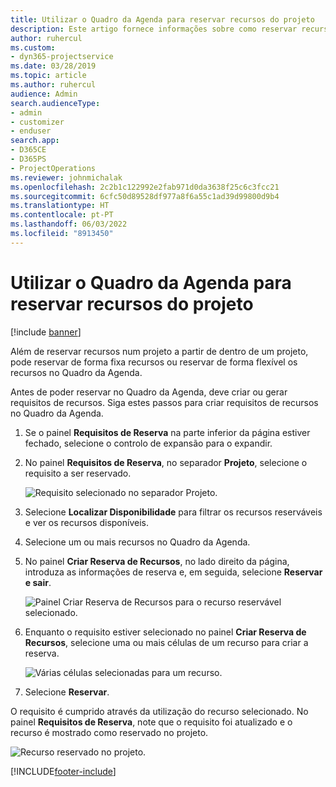 ```yaml
---
title: Utilizar o Quadro da Agenda para reservar recursos do projeto
description: Este artigo fornece informações sobre como reservar recursos.
author: ruhercul
ms.custom:
- dyn365-projectservice
ms.date: 03/28/2019
ms.topic: article
ms.author: ruhercul
audience: Admin
search.audienceType:
- admin
- customizer
- enduser
search.app:
- D365CE
- D365PS
- ProjectOperations
ms.reviewer: johnmichalak
ms.openlocfilehash: 2c2b1c122992e2fab971d0da3638f25c6c3fcc21
ms.sourcegitcommit: 6cfc50d89528df977a8f6a55c1ad39d99800d9b4
ms.translationtype: HT
ms.contentlocale: pt-PT
ms.lasthandoff: 06/03/2022
ms.locfileid: "8913450"
---
```

# <a name="use-the-schedule-board-to-book-project-resources"></a>Utilizar o Quadro da Agenda para reservar recursos do projeto

[!include [banner](../includes/psa-now-project-operations.md)]

Além de reservar recursos num projeto a partir de dentro de um projeto, pode reservar de forma fixa recursos ou reservar de forma flexível os recursos no Quadro da Agenda.

Antes de poder reservar no Quadro da Agenda, deve criar ou gerar requisitos de recursos. Siga estes passos para criar requisitos de recursos no Quadro da Agenda.

1. Se o painel **Requisitos de Reserva** na parte inferior da página estiver fechado, selecione o controlo de expansão para o expandir.
2. No painel **Requisitos de Reserva**, no separador **Projeto**, selecione o requisito a ser reservado.

    ![Requisito selecionado no separador Projeto.](media/Resource-Management-image73.png)

3. Selecione **Localizar Disponibilidade** para filtrar os recursos reserváveis e ver os recursos disponíveis. 
4. Selecione um ou mais recursos no Quadro da Agenda. 
5. No painel **Criar Reserva de Recursos**, no lado direito da página, introduza as informações de reserva e, em seguida, selecione **Reservar e sair**.

    ![Painel Criar Reserva de Recursos para o recurso reservável selecionado.](media/Resource-Management-image74.png)

6. Enquanto o requisito estiver selecionado no painel **Criar Reserva de Recursos**, selecione uma ou mais células de um recurso para criar a reserva.

    ![Várias células selecionadas para um recurso.](media/Resource-Management-image75.png)

7. Selecione **Reservar**.

O requisito é cumprido através da utilização do recurso selecionado. No painel **Requisitos de Reserva**, note que o requisito foi atualizado e o recurso é mostrado como reservado no projeto.

![Recurso reservado no projeto.](media/Resource-Management-image76.png)


[!INCLUDE[footer-include](../includes/footer-banner.md)]
